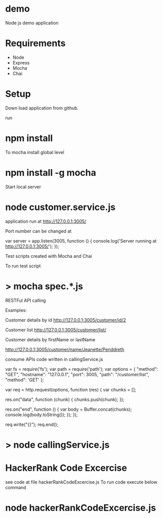 # demo
Node js demo application

# Requirements
* Node
* Express
* Mocha
* Chai

# Setup
Down load application from github.

run
#  npm install
To mocha install global level

# npm install -g mocha

Start local server 

# node customer.service.js

application run at http://127.0.0.1:3005/

Port number can be changed at 

var server = app.listen(3005, function () {
    console.log('Server running at http://127.0.0.1:3005/');
});

Test scripts created with Mocha and Chai

To run test script

# > mocha spec.*.js

RESTFul API calling

Examples: 

Customer details by id
http://127.0.0.1:3005/customer/id/2

Customer list
http://127.0.0.1:3005/customer/list/

Customer details by firstName or lastName

http://127.0.0.1:3005/customer/name/Jeanette/Penddreth


consume APIs code written in callingService.js

var fs = require('fs');
var path = require('path');
var options = {
  "method": "GET",
  "hostname": "127.0.0.1",
  "port": 3005,
  "path": "/customer/list",
  "method": 'GET'
};


var req = http.request(options, function (res) {
  var chunks = [];

  res.on("data", function (chunk) {
    chunks.push(chunk);
  });

  res.on("end", function () {
    var body = Buffer.concat(chunks);
    console.log(body.toString());
  });
});

req.write("{}");
req.end();

# > node callingService.js


# HackerRank Code Excercise

see code at file hackerRankCodeExcercise.js
To run code execute below command 

#  node hackerRankCodeExcercise.js






